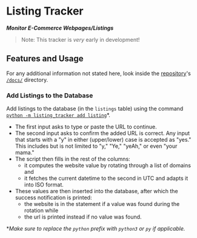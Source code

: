 # Listing Tracker
***Monitor E-Commerce Webpages/Listings***
> Note: This tracker is *very* early in development!

## Features and Usage
For any additional information not stated here, look inside the [repository](https://github.com/MICHI64N/listing_tracker)'s [`/docs/`](https://github.com/MICHI64N/listing_tracker/tree/main/docs) directory.
### Add Listings to the Database
Add listings to the database (in the `listings` table) using the command [`python -m listing_tracker add listing`](https://github.com/MICHI64N/listing_tracker/tree/main/docs/commands.md#add)\*.
- The first input asks to type or paste the URL to continue.
- The second input asks to confirm the added URL is correct. Any input that starts with a "y" in either (upper/lower) case is accepted as "yes." This includes but is not limited to "y," "Ye," "yeAh," or even "your mama."
- The script then fills in the rest of the columns:
    - it computes the website value by rotating through a list of domains and
    - it fetches the current datetime to the second in UTC and adapts it into ISO format.
- These values are then inserted into the database, after which the success notification is printed:
    - the website is in the statement if a value was found during the rotation while
    - the url is printed instead if no value was found.

\**Make sure to replace the `python` prefix with `python3` or `py` if applicable.*